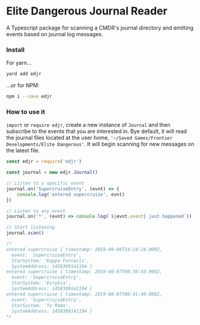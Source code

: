 # Elite Dangerous Journal Reader
A Typescript package for scanning a CMDR's journal directory and emitting events based on journal log messages.

### Install
For yarn...
```bash
yard add edjr
```

...or for NPM:
```bash
npm i --save edjr
```

### How to use it
`import` or `require edjr`, create a new instance of `Journal` and then subscribe to the events that you are interested in.
Bye default, it will read the journal files located at the user home, `'~/Saved Games/Frontier Developments/Elite Dangerous'`.
It will begin scanning for new messages on the latest file. 

```javascript
const edjr = require('edjr')

const journal = new edjr.Journal()

// Listen to a specific event
journal.on('SupercruiseEntry', (evnt) => {
    console.log('entered supercruise', evnt)
})

// Listen to any event
journal.on('*', (evnt) => console.log(`${evnt.event} just happened`))

// Start listening
journal.scan()

/*
entered supercruise { timestamp: 2019-08-06T14:14:24.000Z,
  event: 'SupercruiseEntry',
  StarSystem: 'Kappa Fornacis',
  SystemAddress: 1458309141194 }
entered supercruise { timestamp: 2019-08-07T00:38:43.000Z,
  event: 'SupercruiseEntry',
  StarSystem: 'Eurybia',
  SystemAddress: 1458309141194 }
entered supercruise { timestamp: 2019-08-07T00:41:49.000Z,
  event: 'SupercruiseEntry',
  StarSystem: 'Yo Mama',
  SystemAddress: 1458309141194 }
*/  
```